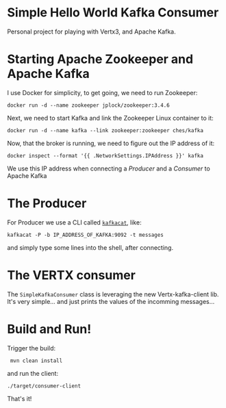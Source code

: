 # Simple Hello World Kafka Consumer

Personal project for playing with Vertx3, and Apache Kafka.

# Starting Apache Zookeeper and Apache Kafka

I use Docker for simplicity, to get going, we need to run Zookeeper:
```
docker run -d --name zookeeper jplock/zookeeper:3.4.6
```

Next, we need to start Kafka and link the Zookeeper Linux container to it:
``` 
docker run -d --name kafka --link zookeeper:zookeeper ches/kafka
```

Now, that the broker is running, we need to figure out the IP address of it:
``` 
docker inspect --format '{{ .NetworkSettings.IPAddress }}' kafka  
```

We use this IP address when connecting a _Producer_ and a _Consumer_ to Apache Kafka

# The Producer

For Producer we use a CLI called [`kafkacat`](https://github.com/edenhill/kafkacat), like:

``` 
kafkacat -P -b IP_ADDRESS_OF_KAFKA:9092 -t messages
```

and simply type some lines into the shell, after connecting.

# The VERTX consumer

The `SimpleKafkaConsumer` class is leveraging the new Vertx-kafka-client lib. It's very simple... and just prints the values of the incomming messages...

# Build and Run!

Trigger the build:
```
 mvn clean install
 ```
 
 and run the client:
 ``` 
 ./target/consumer-client
 ```
 
 That's it!
 